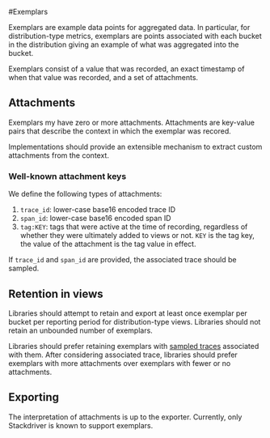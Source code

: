#Exemplars

Exemplars are example data points for aggregated data. In particular, for distribution-type
metrics, exemplars are points associated with each bucket in the distribution giving an
example of what was aggregated into the bucket.

Exemplars consist of a value that was recorded, an exact timestamp of when that value
was recorded, and a set of attachments.

## Attachments

Exemplars my have zero or more attachments. Attachments are key-value pairs that
describe the context in which the exemplar was recored.

Implementations should provide an extensible mechanism to extract custom attachments
from the context.

### Well-known attachment keys

We define the following types of attachments:

1. `trace_id`: lower-case base16 encoded trace ID
2. `span_id`:  lower-case base16 encoded span ID
4. `tag:KEY`: tags that were active at the time of recording, regardless of whether
   they were ultimately added to views or not. `KEY` is the tag key, the value
   of the attachment is the tag value in effect.

If `trace_id` and `span_id` are provided, the associated trace should be sampled.

## Retention in views

Libraries should attempt to retain and export at least once exemplar per bucket per reporting
period for distribution-type views. Libraries should not retain an unbounded number
of exemplars.

Libraries should prefer retaining exemplars with
[sampled traces](https://github.com/census-instrumentation/opencensus-specs/blob/master/trace/Sampling.md)
associated with them.
After considering associated trace, libraries should prefer exemplars with more attachments
over exemplars with fewer or no attachments.

## Exporting

The interpretation of attachments is up to the exporter. Currently, only Stackdriver is known
to support exemplars.
